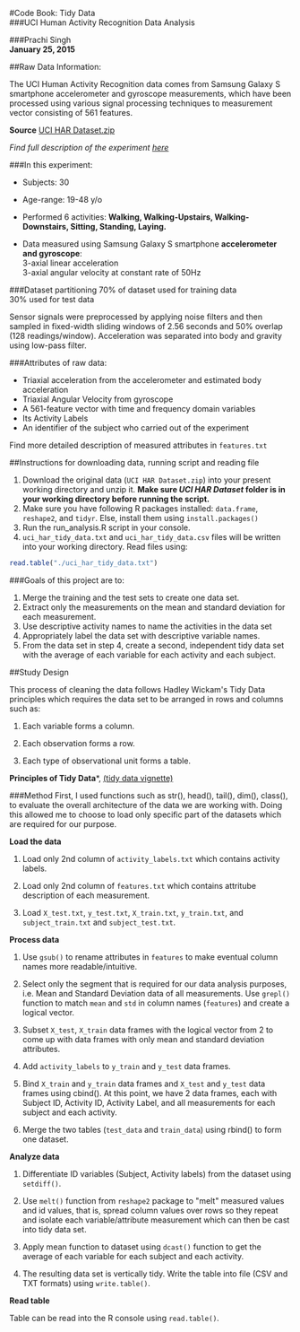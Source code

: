 #Code Book: Tidy Data    
###UCI Human Activity Recognition Data Analysis   

###Prachi Singh    
**January 25, 2015**   


##Raw Data Information:

The UCI Human Activity Recognition data comes from Samsung Galaxy S smartphone accelerometer and gyroscope measurements, which have been processed using various signal processing techniques to measurement vector consisting of 561 features.

**Source** [UCI HAR Dataset.zip](https://d396qusza40orc.cloudfront.net/getdata%2Fprojectfiles%2FUCI%20HAR%20Dataset.zip)  

*Find full description of the experiment [here](http://archive.ics.uci.edu/ml/datasets/Human+Activity+Recognition+Using+Smartphones)*   

###In this experiment:
- Subjects: 30 
- Age-range: 19-48 y/o 
- Performed 6 activities: **Walking, Walking-Upstairs, Walking-Downstairs, Sitting, Standing, Laying.**

- Data measured using Samsung Galaxy S smartphone **accelerometer and gyroscope**: <br>
3-axial linear acceleration <br>
3-axial angular velocity at constant rate of 50Hz

###Dataset partitioning
70% of dataset used for training data <br>
30% used for test data

Sensor signals were preprocessed by applying noise filters and then sampled in fixed-width sliding windows of 2.56 seconds and 50% overlap (128 readings/window). Acceleration was separated into body and gravity using low-pass filter.

###Attributes of raw data:
- Triaxial acceleration from the accelerometer and estimated body acceleration
- Triaxial Angular Velocity from gyroscope
- A 561-feature vector with time and frequency domain variables
- Its Activity Labels
- An identifier of the subject who carried out of the experiment

Find more detailed description of measured attributes in `features.txt`  


##Instructions for downloading data, running script and reading file
1. Download the original data (`UCI HAR Dataset.zip`) into your present working directory and unzip it. **Make sure *UCI HAR Dataset* folder is in your working directory before running the script.**    
2. Make sure you have following R packages installed: `data.frame`, `reshape2`, and `tidyr`. Else, install them using `install.packages()`  
3. Run the run_analysis.R script in your console.
4. `uci_har_tidy_data.txt` and `uci_har_tidy_data.csv` files will be written into your working directory. Read files using:
```r
read.table("./uci_har_tidy_data.txt")
```

###Goals of this project are to:  
1. Merge the training and the test sets to create one data set.
2. Extract only the measurements on the mean and standard deviation for each measurement.
3. Use descriptive activity names to name the activities in the data set
4. Appropriately label the data set with descriptive variable names.
5. From the data set in step 4, create a second, independent tidy data set with the
average of each variable for each activity and each subject.

##Study Design

This process of cleaning the data follows Hadley Wickam's Tidy Data principles which requires the data set to be arranged in rows and columns such as:   


1. Each variable forms a column.

2. Each observation forms a row.

3. Each type of observational unit forms a table.

**Principles of Tidy Data***, [(tidy data vignette)](http://cran.r-project.org/web/packages/tidyr/vignettes/tidy-data.html)  


###Method
First, I used functions such as str(), head(), tail(), dim(), class(), to evaluate the overall architecture of the data we are working with. Doing this allowed me to choose to load only specific part of the datasets which are required for our purpose. 

**Load the data**     

1. Load only 2nd column of `activity_labels.txt` which contains activity labels.    


2. Load only 2nd column of `features.txt` which contains attritube description of each measurement.       

3. Load `X_test.txt`, `y_test.txt`, `X_train.txt`, `y_train.txt`, and `subject_train.txt` and `subject_test.txt`.


**Process data** 

1. Use `gsub()` to rename attributes in `features` to make eventual column names more readable/intuitive.     

2. Select only the segment that is required for our data analysis purposes, i.e. Mean and Standard Deviation data of all measurements. Use `grepl()` function to match `mean` and `std` in column names (`features`) and create a logical vector.    

3. Subset `X_test`, `X_train` data frames with the logical vector from 2 to come up with data frames with only mean and standard deviation attributes.    

4. Add `activity_labels` to `y_train` and `y_test` data frames.    

5. Bind `X_train` and `y_train` data frames and `X_test` and `y_test` data frames using cbind(). At this point, we have 2 data frames, each with Subject ID, Activity ID, Activity Label, and all measurements for each subject and each activity.   

6. Merge the two tables (`test_data` and `train_data`) using rbind() to form one dataset.   


**Analyze data**  

1. Differentiate ID variables (Subject, Activity labels) from the dataset using `setdiff()`.

2. Use `melt()` function from `reshape2` package to "melt" measured values and id values, that is, spread column values over rows so they repeat and isolate each variable/attribute measurement which can then be cast into tidy data set.     

3. Apply mean function to dataset using `dcast()` function to get the average of each variable for each subject and each activity.      

4. The resulting data set is vertically tidy. Write the table into file (CSV and TXT formats) using `write.table()`.   


**Read table**    

Table can be read into the R console using `read.table()`.   









